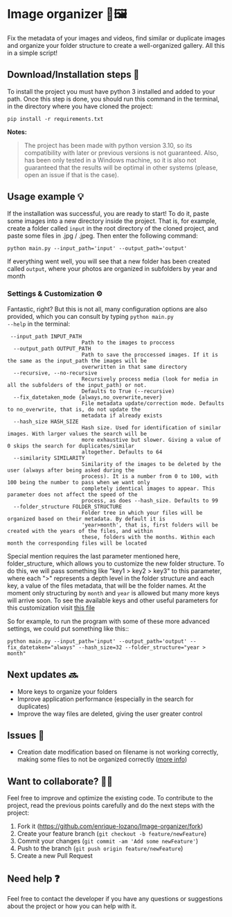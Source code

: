 # Image organizer 📂🖼️​​

Fix the metadata of your images and videos, find similar or duplicate images and organize your folder structure to create a well-organized gallery. All this in a simple script!

## Download/Installation steps 🚀

To install the project you must have python 3 installed and added to your path. Once this step is done, you should run this command in the terminal, in the directory where you have cloned the project:

```
pip install -r requirements.txt
```

**Notes:**

> The project has been made with python version 3.10, so its compatibility with later or previous versions is not guaranteed. Also, has been only tested in a Windows machine, so it is also not guaranteed that the results will be optimal in other systems (please, open an issue if that is the case).

## Usage example 💡

If the installation was successful, you are ready to start! To do it, paste some images into a new directory inside the project. That is, for example, create a folder called <code>input</code> in the root directory of the cloned project, and paste some files in .jpg / .jpeg. Then enter the following command:

```
python main.py --input_path='input' --output_path='output'
```

If everything went well, you will see that a new folder has been created called <code>output</code>, where your photos are organized in subfolders by year and month

### Settings & Customization ⚙️

Fantastic, right? But this is not all, many configuration options are also provided, which you can consult by typing <code>python main.py --help</code> in the terminal:

```
 --input_path INPUT_PATH
                        Path to the images to proccess
  --output_path OUTPUT_PATH
                        Path to save the proccessed images. If it is the same as the input_path the images will be
                        overwritten in that same directory
  --recursive, --no-recursive
                        Recursively process media (look for media in all the subfolders of the input_path) or not.
                        Defaults to True (--recursive)
  --fix_datetaken_mode {always,no_overwrite,never}
                        File metadata update/correction mode. Defaults to no_overwrite, that is, do not update the
                        metadata if already exists
  --hash_size HASH_SIZE
                        Hash size. Used for identification of similar images. With larger values the search will be
                        more exhaustive but slower. Giving a value of 0 skips the search for duplicates/similar
                        altogether. Defaults to 64
  --similarity SIMILARITY
                        Similarity of the images to be deleted by the user (always after being asked during the
                        process). It is a number from 0 to 100, with 100 being the number to pass when we want only
                        completely identical images to appear. This parameter does not affect the speed of the
                        process, as does --hash_size. Defaults to 99
  --folder_structure FOLDER_STRUCTURE
                        Folder tree in which your files will be organized based on their metadata. By default it is
                        'year>month', that is, first folders will be created with the years of the files, and within
                        these, folders with the months. Within each month the corresponding files will be located
```

Special mention requires the last parameter mentioned here, folder_structure, which allows you to customize the new folder structure. To do this, we will pass something like "key1 > key2 > key3" to this parameter, where each ">" represents a depth level in the folder structure and each key, a value of the files metadata, that will be the folder names. At the moment only structuring by <code>month</code> and <code>year</code> is allowed but many more keys will arrive soon. To see the available keys and other useful parameters for this customization visit <a href="https://github.com/enrique-lozano/Image-organizer/blob/main/src/constants/new_filenames_utils.py">this file</a>

So for example, to run the program with some of these more advanced settings, we could put something like this::

```
python main.py --input_path='input' --output_path='output' --fix_datetaken="always" --hash_size=32 --folder_structure="year > month"
```

## Next updates 🔜

- More keys to organize your folders
- Improve application performance (especially in the search for duplicates)
- Improve the way files are deleted, giving the user greater control

## Issues 🤕

- Creation date modification based on filename is not working correctly, making some files to not be organized correctly (<a href="https://github.com/enrique-lozano/Image-organizer/issues/1#issue-1437213445">more info</a>)

## Want to collaborate? 🙋🏻

Feel free to improve and optimize the existing code. To contribute to the project, read the previous points carefully and do the next steps with the project:

1. Fork it (<https://github.com/enrique-lozano/Image-organizer/fork>)
2. Create your feature branch (`git checkout -b feature/newFeature`)
3. Commit your changes (`git commit -am 'Add some newFeature'`)
4. Push to the branch (`git push origin feature/newFeature`)
5. Create a new Pull Request

## Need help ❓

Feel free to contact the developer if you have any questions or suggestions about the project or how you can help with it.
